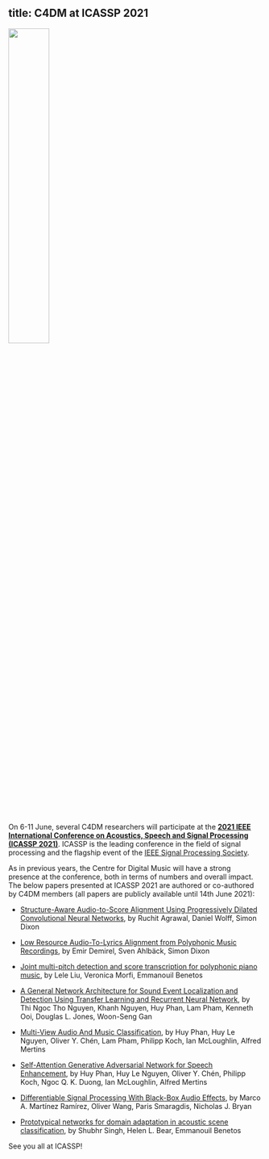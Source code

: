 title: C4DM at ICASSP 2021
------------------

<p><img src="/news/images/ICASSP-2021-logo.png" width="40%" /></p>

On 6-11 June, several C4DM researchers will participate at the <b>[2021 IEEE International Conference on Acoustics, Speech and Signal Processing (ICASSP 2021)](https://2021.ieeeicassp.org/)</b>. ICASSP is the leading conference in the field of signal processing and the flagship event of the [IEEE Signal Processing Society](https://signalprocessingsociety.org/).

As in previous years, the Centre for Digital Music will have a strong presence at the conference, both in terms of numbers and overall impact. The below papers presented at ICASSP 2021 are authored or co-authored by C4DM members (all papers are publicly available until 14th June 2021):

* [Structure-Aware Audio-to-Score Alignment Using Progressively Dilated Convolutional Neural Networks](https://ieeexplore.ieee.org/document/9414049/), by Ruchit Agrawal, Daniel Wolff, Simon Dixon

* [Low Resource Audio-To-Lyrics Alignment from Polyphonic Music Recordings](https://ieeexplore.ieee.org/document/9414395/), by Emir Demirel, Sven Ahlbäck, Simon Dixon

* [Joint multi-pitch detection and score transcription for polyphonic piano music](https://ieeexplore.ieee.org/document/9413601), by Lele Liu, Veronica Morfi, Emmanouil Benetos

* [A General Network Architecture for Sound Event Localization and Detection Using Transfer Learning and Recurrent Neural Network](https://ieeexplore.ieee.org/document/9414602/), by Thi Ngoc Tho Nguyen, Khanh Nguyen, Huy Phan, Lam Pham, Kenneth Ooi, Douglas L. Jones, Woon-Seng Gan

* [Multi-View Audio And Music Classification](https://ieeexplore.ieee.org/document/9414551/), by Huy Phan, Huy Le Nguyen, Oliver Y. Chén, Lam Pham, Philipp Koch, Ian McLoughlin, Alfred Mertins

* [Self-Attention Generative Adversarial Network for Speech Enhancement](https://ieeexplore.ieee.org/document/9414265/), by Huy Phan, Huy Le Nguyen, Oliver Y. Chén, Philipp Koch, Ngoc Q. K. Duong, Ian McLoughlin, Alfred Mertins

* [Differentiable Signal Processing With Black-Box Audio Effects](https://ieeexplore.ieee.org/document/9415103/), by Marco A. Martínez Ramírez, Oliver Wang, Paris Smaragdis, Nicholas J. Bryan

* [Prototypical networks for domain adaptation in acoustic scene classification](https://ieeexplore.ieee.org/document/9414876), by Shubhr Singh, Helen L. Bear, Emmanouil Benetos


See you all at ICASSP!
